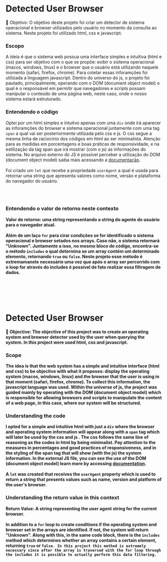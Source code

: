 <h1>Detected User Browser </h1>
  <p>🧶 Objetivo: O objetivo deste projeto foi criar um detector de sistema operacional e browser utilizados pelo usuário no momento da consulta ao sistema. Neste projeto foi utilizado html, css e javascript.</p>

<h3> Escopo </h3>
  <p>A ideia é que o sistema web possua uma interface simples e intuitiva (html e css) para ser objetivo com o que se propõe: exibir o sistema operacional (macos, windows, linux) e o browser que o usuário está utilizando naquele momento (safari, firefox, chrome). Para coletar essas inforamções foi utilizada a linguagem javascript. Dentro do universo do js, o projeto foi pautado, principalmente, operando com o DOM (document object model) o qual é o responsável em permitir que navegadores e scripts possam manipular o conteúdo de uma página web, neste caso, onde o nosso sistema estará estruturado.  </p>

<h3> Entendendo o código </h3>
  <p>Optei por um html simples e intuitvo apenas com uma <code>div</code> onde irá aparecer as inforamções do browser e sistema operacional juntamente com uma tag <code>span</code> a qual vai ser posteriormente utilizada pelo css e js. O css segue a mesma linha de raciocínio dos códigos em html ao ser minimalista. Atenção para as medidas em porcentagens e boas práticas de responsividade, e na estilização da tag span que irá mostrar (com o js) as informações do sistema. No arquivo externo do JS é possível perceber a utilização do DOM (document object model) saiba mais acessando a <a href= "https://developer.mozilla.org/pt-BR/docs/Web/API/Document_Object_Model/Introduction#:~:text=O%20DOM%20(Document%20Object%20Model)%20representa%20o%20mesmo%20documento%20para,linguagem%20de%20script%20como%20JavaScript.">documentação</a>.<br></br>Foi criado um <code>let</code> que recebe a propriedade <code>userAgent</code> a qual é usada para retornar uma string que apresenta valores como nome, versão e plataforma do navegador do usuário.</p> <br></br>
  
<h3>Entendendo o valor de retorno neste contexto</h3>
  <b>Valor de retorno<b>: uma string representando a string do agente do usuário para o navegador atual. <br></br>Além de um laço <code>for</code> para cirar condições <b>se</b> for identificado o sistema operacional e browser setados nos arrays. Caso não, o sistema retornará "Unknown". Juntamente a isso, no mesmo bloco de código, encontra-se o método <code>includes</code> o qual determina se um array contém um determinado elemento, retornando <code>true</code> ou <code>false</code>. Neste projeto esse método é extremamanete necessário uma vez que após o array ser percorrido com o loop for através do <b>includes</b> é possível de fato realizar essa filtragem de dados.

<br></br>
<br></br>

<h1>Detected User Browser </h1>
<p>🧶 Objective: The objective of this project was to create an operating system and browser detector used by the user when querying the system. In this project were used html, css and javascript.</p>

<h3> Scope </h3>
  <p>The idea is that the web system has a simple and intuitive interface (html and css) to be objective with what it proposes: display the operating system (macos, windows, linux) and the browser that the user is using in that moment (safari, firefox, chrome). To collect this information, the javascript language was used. Within the universe of js, the project was guided mainly by operating with the DOM (document object model) which is responsible for allowing browsers and scripts to manipulate the content of a web page, in this case, where our system will be structured. </p>
  
<h3> Understanding the code </h3>
  <p>I opted for a simple and intuitive html with just a <code>div</code> where the browser and operating system information will appear along with a <code>span</code> tag which will later be used by the css and js . The css follows the same line of reasoning as the codes in html by being minimalist. Pay attention to the measures in percentages and good practices of responsiveness, and in the styling of the span tag that will show (with the js) the system information. In the external JS file, you can see the use of the DOM (document object model) learn more by accessing <a href="https://developer.mozilla.org/pt-BR/docs/Web/API/Document_Object_Model/Introduction# :~:text=The%20DOM%20(Document%20Object%20Model)%20represents the%20the%20same%20document%20for,language%20of%20script%20as%20JavaScript.">documentation</a>.<br></br> A <code>let</code> was created that receives the <code>userAgent</code> property which is used to return a string that presents values such as name, version and platform of the user's browser.</p> 
  
<h3>Understanding the return value in this context</h3>
<b>Return Value<b>: A string representing the user agent string for the current browser. <br></br>In addition to a <code>for</code> loop to create conditions <b>if</b> the operating system and browser set in the arrays are identified. If not, the system will return "Unknown". Along with this, in the same code block, there is the <code>includes</code> method which determines whether an array contains a certain element, returning <code>true</code> or <code>false</ code>. In this project this method is extremely necessary since after the array is traversed with the for loop through the <b>includes</b> it is possible to actually perform this data filtering.



